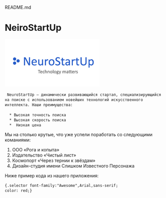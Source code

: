  README.md
  # NeiroStartUp

  ![логотип](./logo.png)

     NeuroStartUp — динамически развивающийся стартап, специализирующийся на поиске с использованием новейших технологий искусственного интеллекта. Наши преимущества:

      * Высокая точность поиска
      * Высокая скорость поиска
      *  Низкая цена

 Мы на столько крутые, что уже успели поработать со следующими команиями:
  1. ООО «Рога и копыта»
  2. Издательство «Чиcтый лист»
  3. Космопорт «Через тернии к звёздам»
  4. Дизайн-студия имени Слишком Известного Персонажа

Ниже пример кода из нашего приложения:

```
{.selector font-family:"Awesome",Arial,sans-serif;
color: red;}
```
